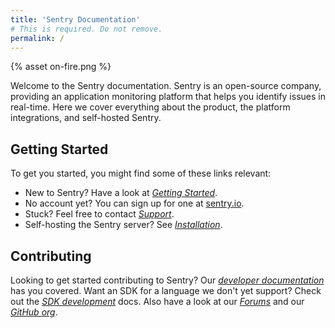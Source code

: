 ```yaml
---
title: 'Sentry Documentation'
# This is required. Do not remove.
permalink: /
---
```


<div class="index-illustration">
  {% asset on-fire.png %}
</div>

Welcome to the Sentry documentation.  Sentry is an open-source company, providing an application monitoring platform that helps you identify issues in real-time.  Here we cover everything about the product, the platform integrations, and self-hosted Sentry.

## Getting Started

To get you started, you might find some of these links relevant:

-   New to Sentry? Have a look at [_Getting Started_](/error-reporting/quickstart/).
-   No account yet? You can sign up for one at [sentry.io](https://sentry.io/signup/).
-   Stuck? Feel free to contact [_Support_](/support/).
-   Self-hosting the Sentry server? See [_Installation_](https://github.com/getsentry/onpremise).

## Contributing

Looking to get started contributing to Sentry? Our [_developer documentation_](https://develop.sentry.dev) has you covered.  Want an SDK for a language we don't yet support? Check out the [_SDK development_](https://develop.sentry.dev/sdk/overview/) docs. Also
have a look at our [_Forums_](https://forum.sentry.io/) and our [_GitHub org_](https://github.com/getsentry).
